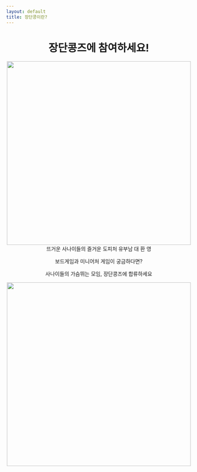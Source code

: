 ```yaml
---
layout: default
title: 장단콩이란?
---
```


<div id="contact" style="text-align: center;">
  <h1 class="pageTitle">장단콩즈에 참여하세요!</h1>
  <img src="{{ '/assets/img/jdk1.jpeg' | relative_url }}" alt="" width="500">
	<a>뜨거운 사나이들의 즐거운 도피처 유부남 대 환 영</a>
  <p>보드게임과 미니어처 게임이 궁금하다면?</p>
  <p>사나이들의 가슴뛰는 모임, 장단콩즈에 합류하세요</p>
  <img src="{{ '/assets/img/jdk5.png' | relative_url }}" alt="" width="500">
</div>
